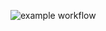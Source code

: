 ![example workflow](https://github.com/yale-redcap/yes3-exporter/actions/workflows/codeql-javascript.yml/badge.svg)

